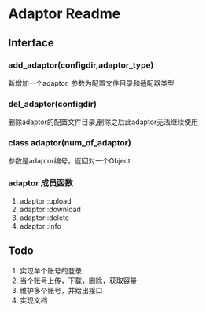 # Adaptor Readme
## Interface
### add_adaptor(configdir,adaptor_type)
新增加一个adaptor, 参数为配置文件目录和适配器类型

### del_adaptor(configdir)
删除adaptor的配置文件目录,删除之后此adaptor无法继续使用

### class adaptor(num_of_adaptor)
参数是adaptor编号，返回对一个Object
### adaptor 成员函数
1. adaptor::upload
2. adaptor::download
3. adaptor::delete
4. adaptor::info

## Todo
1. 实现单个账号的登录
2. 当个账号上传，下载，删除，获取容量
3. 维护多个账号，并给出接口
4. 实现文档
